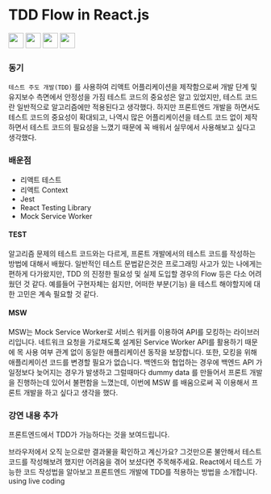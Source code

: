 # TDD Flow in React.js 

<code><img width="30" height="30" src="https://www.vectorlogo.zone/logos/reactjs/reactjs-icon.svg"></code>
<code><img width="30" height="30" src="https://www.vectorlogo.zone/logos/jestjsio/jestjsio-icon.svg"></code>
<code><img width="30" height="30" src="https://user-images.githubusercontent.com/69495129/150062202-357f5dff-005a-4cf9-bd08-cbb8810f7932.png"></code>
<code><img width="30" height="30" src="https://user-images.githubusercontent.com/69495129/150062250-e3a7fcc5-d164-4476-ae61-6ba15d694358.png"></code>



### 동기

`테스트 주도 개발(TDD)` 를 사용하여 리액트 어플리케이션을 제작함으로써 개발 단계 및 유지보수 측면에서 안정성을 가짐 테스트 코드의 중요성은 알고 있었지만, 테스트 코드란 일반적으로 알고리즘에만 적용된다고 생각했다. 하지만 프론트엔드 개발을 하면서도 테스트 코드의 중요성이 확대되고, 나역시 많은 어플리케이션을 테스트 코드 없이 제작하면서 테스트 코드의 필요성을 느꼈기 때문에 꼭 배워서 실무에서 사용해보고 싶다고 생각했다.





### 배운점

- 리액트 테스트
- 리액트 Context
- Jest
- React Testing Library
- Mock Service Worker


#### TEST

알고리즘 문제의 테스트 코드와는 다르게, 프론트 개발에서의 테스트 코드를 작성하는 방법에 대해서 배웠다. 일반적인 테스트 문법같은것은 프로그래밍 사고가 있는 나에게는 편하게 다가왔지만, TDD 의 진정한 필요성 및 실제 도입할 경우의 Flow 등은 다소 어려웠던 것 같다. 예를들어 구현자체는 쉽지만, 어떠한 부분(기능) 을 테스트 해야할지에 대한 고민은 계속 필요할 것 같다. 


#### MSW 

MSW는 Mock Service Worker로 서비스 워커를 이용하여 API를 모킹하는 라이브러리입니다. 네트워크 요청을 가로채도록 설계된 Service Worker API를 활용하기 때문에 목 사용 여부 관계 없이 동일한 애플리케이션 동작을 보장합니다. 또한, 모킹을 위해 애플리케이션 코드를 변경할 필요가 없습니다. 백엔드와 협업하는 경우에 백엔드 API 가 일정보다 늦어지는 경우가 발생하고 그럴때마다 dummy data 를 만들어서 프론트 개발을 진행하는데 있어서 불편함을 느꼈는데, 이번에 MSW 를 배움으로써 꼭 이용해서 프론트 개발을 하고 싶다고 생각을 했다.


### 강연 내용 추가

프론트엔드에서 TDD가 가능하다는 것을 보여드립니다.

브라우저에서 오직 눈으로만 결과물을 확인하고 계신가요? 그것만으론 불안해서 테스트 코드를 작성해보려 했지만 어려움을 겪어 보셨다면 주목해주세요. React에서 테스트 가능한 코드 작성법을 알아보고 프론트엔드 개발에 TDD를 적용하는 방법을 소개합니다. using live coding
